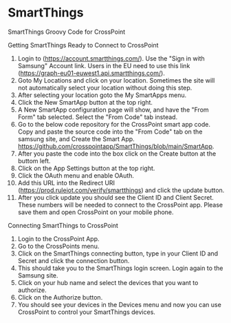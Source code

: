 # SmartThings
SmartThings Groovy Code for CrossPoint 

Getting SmartThings Ready to Connect to CrossPoint

1. Login to (https://account.smartthings.com/). Use the "Sign in with Samsung" Account link. Users in the EU need to use this link (https://graph-eu01-euwest1.api.smartthings.com/).
2. Goto My Locations and click on your location. Sometimes the site will not automatically select your location without doing this step.
3. After selecting your location goto the My SmartApps menu.
4. Click the New SmartApp button at the top right.
5. A New SmartApp configuration page will show, and have the "From Form" tab selected. Select the "From Code" tab instead.
6. Go to the below code repository for the CrossPoint smart app code. Copy and paste the source code into the "From Code" tab on the samsung site, and Create the Smart App. https://github.com/crosspointapp/SmartThings/blob/main/SmartApp.
7. After you paste the code into the box click on the Create button at the buttom left.
8. Click on the App Settings button at the top right.
9. Click the OAuth menu and enable OAuth.
10. Add this URL into the Redirect URI (https://prod.ruleiot.com/verify/smartthings) and click the update button.
11. After you click update you should see the Client ID and Client Secret. These numbers will be needed to connect to the CrossPoint app. Please save them and open CrossPoint on your mobile phone.

Connecting SmartThings to CrossPoint

1. Login to the CrossPoint App.
2. Go to the CrossPoints menu.
3. Click on the SmartThings connecting button, type in your Client ID and Secret and click the connection button.
4. This should take you to the SmartThings login screen. Login again to the Samsung site.
5. Click on your hub name and select the devices that you want to authorize.
6. Click on the Authorize button.
7. You should see your devices in the Devices menu and now you can use CrossPoint to control your SmartThings devices.




